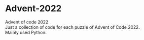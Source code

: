# Advent-2022
Advent of code 2022
<br>
Just a collection of code for each puzzle of Advent of Code 2022. 
<br>
Mainly used Python. 
